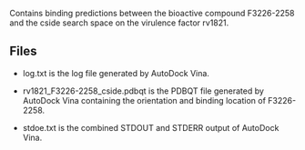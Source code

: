 Contains binding predictions between the bioactive compound F3226-2258 and the cside search space on the virulence factor rv1821.

## Files

- log.txt is the log file generated by AutoDock Vina.

- rv1821_F3226-2258_cside.pdbqt is the PDBQT file generated by AutoDock Vina containing the orientation and binding location of F3226-2258.

- stdoe.txt is the combined STDOUT and STDERR output of AutoDock Vina.

